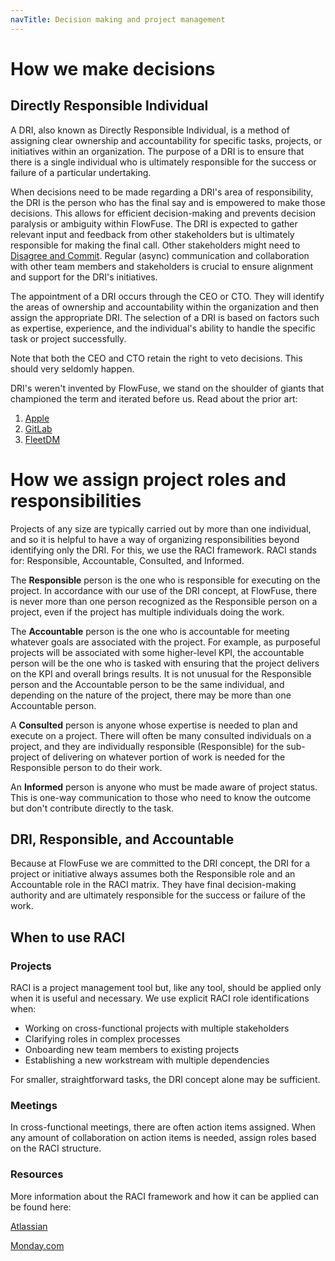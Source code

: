 ```yaml
---
navTitle: Decision making and project management
---
```


# How we make decisions

## Directly Responsible Individual

A DRI, also known as Directly Responsible Individual, is a method of assigning
clear ownership and accountability for specific tasks, projects, or initiatives
within an organization. The purpose of a DRI is to ensure that there is a single
individual who is ultimately responsible for the success or failure of a
particular undertaking.

When decisions need to be made regarding a DRI's area of responsibility, the DRI
is the person who has the final say and is empowered to make those decisions.
This allows for efficient decision-making and prevents decision paralysis or
ambiguity within FlowFuse. The DRI is expected to gather relevant input and
feedback from other stakeholders but is ultimately responsible for making the
final call. Other stakeholders might need to
<a href="./values.md#disagreeandcommit">Disagree and Commit</a>. Regular
(async) communication and collaboration with other team members and stakeholders
is crucial to ensure alignment and support for the DRI's initiatives.

The appointment of a DRI occurs through the CEO or CTO. They will identify the
areas of ownership and accountability within the organization and then assign
the appropriate DRI. The selection of a DRI is based on factors such as
expertise, experience, and the individual's ability to handle the specific task
or project successfully.

Note that both the CEO and CTO retain the right to veto decisions. This should very seldomly happen. 

DRI's weren't invented by FlowFuse, we stand on the shoulder of giants that
championed the term and iterated before us. Read about the prior art:
1. [Apple](http://fortune.com/2011/08/25/how-apple-works-inside-the-worlds-biggest-startup/)
1. [GitLab](https://about.gitlab.com/handbook/people-group/directly-responsible-individuals/)
1. [FleetDM](https://fleetdm.com/handbook/company/why-this-way#why-direct-responsibility)

# How we assign project roles and responsibilities

Projects of any size are typically carried out by more than one individual, and so it is helpful to have a way of organizing responsibilities beyond identifying only the DRI. For this, we use the RACI framework. RACI stands for: Responsible, Accountable, Consulted, and Informed. 

The **Responsible** person is the one who is responsible for executing on the project. In accordance with our use of the DRI concept, at FlowFuse, there is never more than one person recognized as the Responsible person on a project, even if the project has multiple individuals doing the work.

The **Accountable** person is the one who is accountable for meeting whatever goals are associated with the project. For example, as purposeful projects will be associated with some higher-level KPI, the accountable person will be the one who is tasked with ensuring that the project delivers on the KPI and overall brings results. It is not unusual for the Responsible person and the Accountable person to be the same individual, and depending on the nature of the project, there may be more than one Accountable person.

A **Consulted** person is anyone whose expertise is needed to plan and execute on a project. There will often be many consulted individuals on a project, and they are individually responsible (Responsible) for the sub-project of delivering on whatever portion of work is needed for the Responsible person to do their work.

An **Informed** person is anyone who must be made aware of project status. This is one-way communication to those who need to know the outcome but don't contribute directly to the task.

## DRI, Responsible, and Accountable

Because at FlowFuse we are committed to the DRI concept, the DRI for a project or initiative always assumes both the Responsible role and an Accountable role in the RACI matrix. They have final decision-making authority and are ultimately responsible for the success or failure of the work.

## When to use RACI

### Projects
RACI is a project management tool but, like any tool, should be applied only when it is useful and necessary. We use explicit RACI role identifications when:

- Working on cross-functional projects with multiple stakeholders
- Clarifying roles in complex processes
- Onboarding new team members to existing projects
- Establishing a new workstream with multiple dependencies

For smaller, straightforward tasks, the DRI concept alone may be sufficient.

### Meetings
In cross-functional meetings, there are often action items assigned. When any amount of collaboration on action items is needed, assign roles based on the RACI structure.

### Resources

More information about the RACI framework and how it can be applied can be found here:

[Atlassian](https://www.atlassian.com/work-management/project-management/raci-chart#:~:text=RACI%20charts%20categorize%20these%20roles,accountability%20for%20tasks%20or%20deliverables)

[Monday.com](https://monday.com/blog/project-management/raci-model/)
